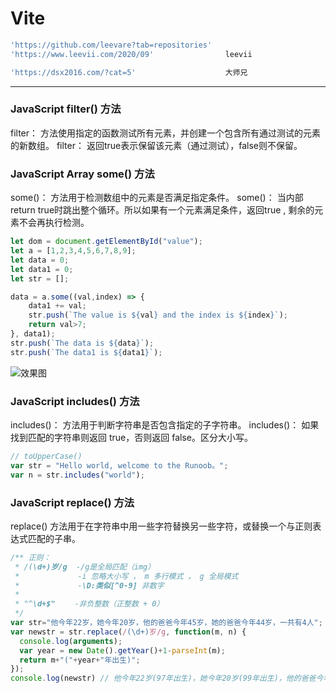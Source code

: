 # Vite

```js
'https://github.com/leevare?tab=repositories'
'https://www.leevii.com/2020/09'                leevii

'https://dsx2016.com/?cat=5'                    大师兄

```


---

### JavaScript filter() 方法

filter： 方法使用指定的函数测试所有元素，并创建一个包含所有通过测试的元素的新数组。
filter： 返回true表示保留该元素（通过测试），false则不保留。

### JavaScript Array some() 方法

some()： 方法用于检测数组中的元素是否满足指定条件。
some()： 当内部return true时跳出整个循环。所以如果有一个元素满足条件，返回true , 剩余的元素不会再执行检测。

```js
let dom = document.getElementById("value");
let a = [1,2,3,4,5,6,7,8,9];
let data = 0;
let data1 = 0;
let str = [];

data = a.some((val,index) => {
    data1 += val;
    str.push(`The value is ${val} and the index is ${index}`);
    return val>7;
}, data1);
str.push(`The data is ${data}`);
str.push(`The data1 is ${data1}`);
```

![效果图](https://img-blog.csdnimg.cn/20200831155833861.bmp)

### JavaScript includes() 方法

includes()： 方法用于判断字符串是否包含指定的子字符串。
includes()： 如果找到匹配的字符串则返回 true，否则返回 false。区分大小写。

```js
// toUpperCase()
var str = "Hello world, welcome to the Runoob。";
var n = str.includes("world");
```

### JavaScript replace() 方法

replace() 方法用于在字符串中用一些字符替换另一些字符，或替换一个与正则表达式匹配的子串。

```js
/** 正则：
 * /(\d+)岁/g  -/g是全局匹配（img）
 *             -i 忽略大小写 ， m 多行模式 ， g 全局模式
 *             -\D:类似[^0-9] 非数字
 *
 * "^\d+$"　　 -非负整数（正整数 + 0）
 */
var str="他今年22岁，她今年20岁，他的爸爸今年45岁，她的爸爸今年44岁，一共有4人";
var newstr = str.replace(/(\d+)岁/g, function(m, n) {
  console.log(arguments);
  var year = new Date().getYear()+1-parseInt(m);
  return m+"("+year+"年出生)";
});
console.log(newstr) // 他今年22岁(97年出生)，她今年20岁(99年出生)，他的爸爸今年45岁(74年出生)，她的爸爸今年44岁(75年出生)，一共有4人
```
